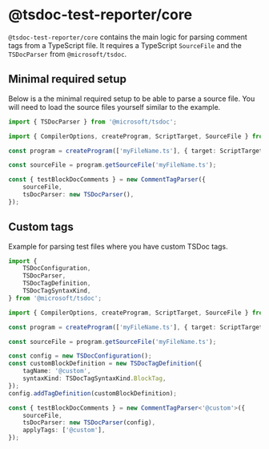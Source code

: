 # @tsdoc-test-reporter/core

`@tsdoc-test-reporter/core` contains the main logic for parsing comment tags from a TypeScript file. It requires a TypeScript `SourceFile` and the `TSDocParser` from `@microsoft/tsdoc`.

## Minimal required setup

Below is a the minimal required setup to be able to parse a source file. You will need to load the source files yourself similar to the example.

```ts
import { TSDocParser } from '@microsoft/tsdoc';

import { CompilerOptions, createProgram, ScriptTarget, SourceFile } from 'typescript';

const program = createProgram(['myFileName.ts'], { target: ScriptTarget.Latest });

const sourceFile = program.getSourceFile('myFileName.ts');

const { testBlockDocComments } = new CommentTagParser({
	sourceFile,
	tsDocParser: new TSDocParser(),
});
```

## Custom tags

Example for parsing test files where you have custom TSDoc tags.

```ts
import {
	TSDocConfiguration,
	TSDocParser,
	TSDocTagDefinition,
	TSDocTagSyntaxKind,
} from '@microsoft/tsdoc';

import { CompilerOptions, createProgram, ScriptTarget, SourceFile } from 'typescript';

const program = createProgram(['myFileName.ts'], { target: ScriptTarget.Latest });

const sourceFile = program.getSourceFile('myFileName.ts');

const config = new TSDocConfiguration();
const customBlockDefinition = new TSDocTagDefinition({
	tagName: '@custom',
	syntaxKind: TSDocTagSyntaxKind.BlockTag,
});
config.addTagDefinition(customBlockDefinition);

const { testBlockDocComments } = new CommentTagParser<'@custom'>({
	sourceFile,
	tsDocParser: new TSDocParser(config),
	applyTags: ['@custom'],
});
```
